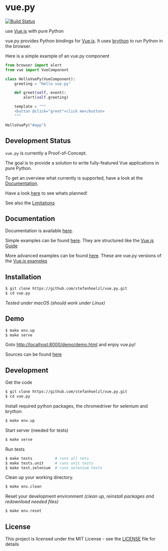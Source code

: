 # vue.py
[![Build Status](https://travis-ci.org/stefanhoelzl/vue.py.svg?branch=master)](https://travis-ci.org/stefanhoelzl/vue.py)

use [Vue.js](https://www.vuejs.org) with pure Python

vue.py provides Python bindings for [Vue.js](https://www.vuejs.org).
It uses [brython](https://github.com/brython-dev/brython) to run Python in the browser.

Here is a simple example of an vue.py component
```python
from browser import alert
from vue import VueComponent

class HelloVuePy(VueComponent):
    greeting = "Hello vue.py"

    def greet(self, event):
        alert(self.greeting)

    template = """
    <button @click="greet">click me</button>
    """

HelloVuePy("#app")
```


## Development Status
`vue.py` is currently a Proof-of-Concept.

The goal is to provide a solution to write fully-featured Vue applications in pure Python.

To get an overview what currently is supported, have a look at the [Documentation](docs/index.md).

Have a look [here](planning.md) to see whats planned!

See also the [Limitations](docs/pyjs_bridge.md)

## Documentation
Documentation is available [here](docs/index.md).

Simple examples can be found [here](https://github.com/stefanhoelzl/ci-results/tree/vue.py/master/html).
They are structured like the [Vue.js Guide](https://vuejs.org/v2/guide/)

More advanced examples can be found [here](https://github.com/stefanhoelzl/vue.py/tree/master/examples/overview.md).
These are vue.py versions of the [Vue.js examples](https://vuejs.org/v2/examples/)


## Installation
```bash
$ git clone https://github.com/stefanhoelzl/vue.py.git
$ cd vue.py
```
_Tested under macOS (should work under Linux)_

## Demo
```bash
$ make env.up
$ make serve
```
Goto [http://localhost:8000/demo/demo.html](http://localhost:8000/demo/demo.html) and enjoy vue.py!

Sources can be found [here](https://github.com/stefanhoelzl/vue.py/tree/master/demo)

## Development
Get the code
```bash
$ git clone https://github.com/stefanhoelzl/vue.py.git
$ cd vue.py
```

Install required python packages, the chromedriver for selenium and brython
```bash
$ make env.up
```

Start server (needed for tests)
```bash
$ make serve
```

Run tests
```bash
$ make tests          # runs all tets
$ make tests.unit     # runs unit tests
$ make test.selenium  # runs selenium tests
```

Clean up your working directory.
```bash
$ make env.clean
```

Reset your development environment
_(clean up, reinstall packages and redownload needed files)_
```bash
$ make env.reset
```

## License
This project is licensed under the MIT License - see the [LICENSE](https://github.com/stefanhoelzl/fancy-dict/blob/master/LICENSE) file for details
